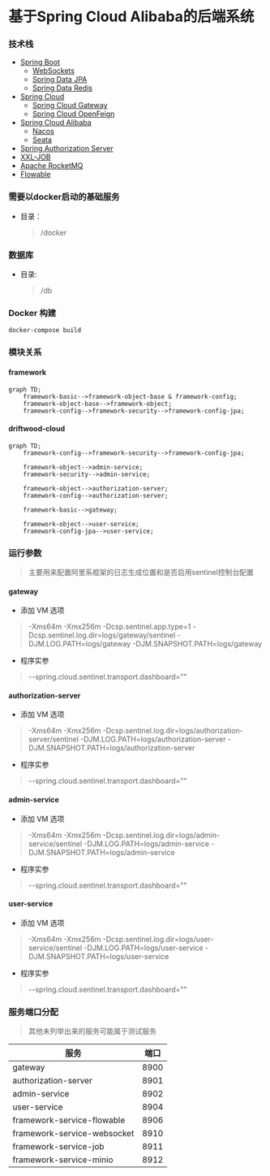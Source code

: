 基于Spring Cloud Alibaba的后端系统
==========

### 技术栈

- [Spring Boot](https://spring.io/projects/spring-boot)
    - [WebSockets](https://docs.spring.io/spring-framework/docs/5.3.18/reference/html/web.html#websocket)
    - [Spring Data JPA](https://spring.io/projects/spring-data-jpa)
    - [Spring Data Redis](https://spring.io/projects/spring-data-redis)
- [Spring Cloud](https://spring.io/projects/spring-cloud)
    - [Spring Cloud Gateway](https://spring.io/projects/spring-cloud-gateway)
    - [Spring Cloud OpenFeign](https://spring.io/projects/spring-cloud-openfeign)
- [Spring Cloud Alibaba](https://github.com/alibaba/spring-cloud-alibaba)
    - [Nacos](https://nacos.io/zh-cn/docs/what-is-nacos.html)
    - [Seata](https://seata.io/zh-cn/docs/overview/what-is-seata.html)
- [Spring Authorization Server](https://github.com/spring-projects/spring-authorization-server)
- [XXL-JOB](https://github.com/xuxueli/xxl-job)
- [Apache RocketMQ](https://github.com/apache/rocketmq)
- [Flowable](https://github.com/flowable/flowable-engine)

### 需要以docker启动的基础服务

- 目录：
  > /docker

### 数据库

- 目录:
  > /db

### Docker 构建

```shell
docker-compose build
```

### 模块关系

#### framework

```mermaid
graph TD; 
    framework-basic-->framework-object-base & framework-config;
    framework-object-base-->framework-object;
    framework-config-->framework-security-->framework-config-jpa;
```

#### driftwood-cloud

```mermaid
graph TD;
    framework-config-->framework-security-->framework-config-jpa;
    
    framework-object-->admin-service;
    framework-security-->admin-service;
    
    framework-object-->authorization-server;
    framework-config-->authorization-server;
    
    framework-basic-->gateway;
    
    framework-object-->user-service;
    framework-config-jpa-->user-service;
```

### 运行参数

> 主要用来配置阿里系框架的日志生成位置和是否启用sentinel控制台配置

#### gateway

- 添加 VM 选项

> -Xms64m -Xmx256m -Dcsp.sentinel.app.type=1 -Dcsp.sentinel.log.dir=logs/gateway/sentinel -DJM.LOG.PATH=logs/gateway
> -DJM.SNAPSHOT.PATH=logs/gateway

- 程序实参

> --spring.cloud.sentinel.transport.dashboard=""

#### authorization-server

- 添加 VM 选项

> -Xms64m -Xmx256m -Dcsp.sentinel.log.dir=logs/authorization-server/sentinel -DJM.LOG.PATH=logs/authorization-server
> -DJM.SNAPSHOT.PATH=logs/authorization-server

- 程序实参

> --spring.cloud.sentinel.transport.dashboard=""

#### admin-service

- 添加 VM 选项

> -Xms64m -Xmx256m -Dcsp.sentinel.log.dir=logs/admin-service/sentinel -DJM.LOG.PATH=logs/admin-service
> -DJM.SNAPSHOT.PATH=logs/admin-service

- 程序实参

> --spring.cloud.sentinel.transport.dashboard=""

#### user-service

- 添加 VM 选项

> -Xms64m -Xmx256m -Dcsp.sentinel.log.dir=logs/user-service/sentinel -DJM.LOG.PATH=logs/user-service
> -DJM.SNAPSHOT.PATH=logs/user-service

- 程序实参

> --spring.cloud.sentinel.transport.dashboard=""

### 服务端口分配

> 其他未列举出来的服务可能属于测试服务

| 服务                          | 端口   | 
|-----------------------------|------|
| gateway                     | 8900 |
| authorization-server        | 8901 |
| admin-service               | 8902 |
| user-service                | 8904 |
| framework-service-flowable  | 8906 |
| framework-service-websocket | 8910 |
| framework-service-job       | 8911 |
| framework-service-minio     | 8912 |
